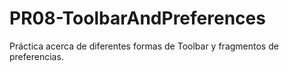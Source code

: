 # PR08-ToolbarAndPreferences
Práctica acerca de diferentes formas de Toolbar y fragmentos de preferencias.
